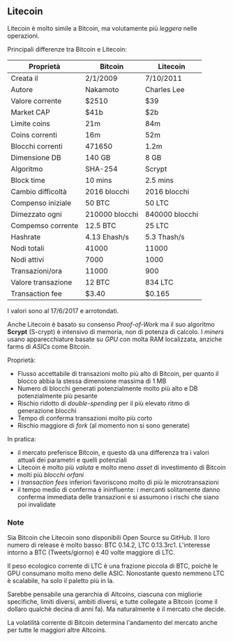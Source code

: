 ## Litecoin

Litecoin è molto simile a Bitcoin, ma volutamente più _leggera_ nelle operazioni.


Principali differenze tra Bitcoin e Litecoin:

| Proprietà | Bitcoin | Litecoin |
| -- | -- | -- |
| Creata il | 2/1/2009 | 7/10/2011|
| Autore | Nakamoto | Charles Lee |
| Valore corrente | $2510 | $39
| Market CAP | $41b | $2b|
| Limite coins | 21m | 84m |
| Coins correnti | 16m | 52m |
| Blocchi correnti | 471650 | 1.2m |
| Dimensione DB | 140 GB | 8 GB |
| Algoritmo | SHA-254 | Scrypt |
| Block time | 10 mins | 2.5 mins |
| Cambio difficoltà | 2016 blocchi | 2016 blocchi |
| Compenso iniziale | 50 BTC | 50 LTC |
| Dimezzato ogni | 210000 blocchi | 840000 blocchi |
| Compemso corrente | 12.5 BTC | 25 LTC |
| Hashrate | 4.13 Ehash/s | 5.3 Thash/s |
| Nodi totali | 41000 | 11000 |
| Nodi attivi | 7000 | 1000 |
| Transazioni/ora | 11000 | 900 |
| Valore transazione | 12 BTC  | 834 LTC |
| Transaction fee | $3.40  | $0.165 |


I valori sono al 17/6/2017 e arrotondati.
 
Anche Litecoin è basato su consenso _Proof-of-Work_ ma il suo algoritmo **Scrypt** (S-crypt) è intensivo di memoria, non di potenza di calcolo.
I _miners_ usano apparecchiature basate su _GPU_ con molta RAM localizzata, anziche farms di _ASICs_ come Bitcoin.

Proprietà:
* Flusso accettabile di transazioni molto più alto di Bitcoin, per quanto il blocco abbia la stessa dimensione massima di 1 MB
* Numero di blocchi generati potenzialmente molto più alto e DB potenzialmente più pesante
* Rischio ridotto di _double-spending_ per il più elevato ritmo di generazione blocchi
* Tempo di conferma transazioni molto più corto
* Rischio maggiore di _fork_ (al momento non si sono generate)

In pratica:
* il mercato preferisce Bitcoin, e questo dà una differenza tra i valori attuali dei parametri e quelli potenziali
* Litecoin è molto più _valuta_ e molto meno _asset_ di investimento di Bitcoin
* molti più _blocchi orfani_
* i _transaction fees_ inferiori favoriscono molto di più le microtransazioni
* il tempo medio di conferma è ininfluente: i mercanti solitamente danno conferma immediata delle transazioni e si assumono i rischi che siano poi invalidate

### Note

Sia Bitcoin che Litecoin sono disponibili Open Source su GitHub.
Il loro numero di release è molto basso: BTC 0.14.2, LTC 0.13.3rc1.
L'interesse intorno a BTC (Tweets/giorno) è 40 volte maggiore di LTC.

Il peso ecologico corrente di LTC è una frazione piccola di BTC, poichè le GPU consumano molto meno delle ASIC.
Nonostante questo nemmeno LTC è scalabile, ha solo il paletto più in la.

Sarebbe pensabile una gerarchia di Altcoins, ciascuna con migliorie specifiche, limiti diversi, ambiti diversi, e tutte collegate a Bitcoin (come il dollaro qualchè decina di anni fa).
Ma naturalmente è il mercato che decide.

La volatilità corrente di Bitcoin determina l'andamento del mercato anche per tutte le maggiori altre Altcoins.
